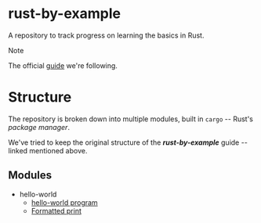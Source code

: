 # rust-by-example
A repository to track progress on learning the basics in Rust.

> [!NOTE]
> The official [guide](https://doc.rust-lang.org/rust-by-example/index.html) we're following.

# Structure
The repository is broken down into multiple modules, built in `cargo` -- Rust's *package manager*. 

We've tried to keep the original structure of the ***rust-by-example*** guide -- linked mentioned above.

## Modules
- hello-world
    - [hello-world program](./hello-world/)
    - [Formatted print](./formatted-print/)
